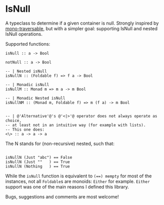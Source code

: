 IsNull
======

A typeclass to determine if a given container is null.
Strongly inspired by 
[mono-traversable](https://hackage.haskell.org/package/mono-traversable), 
but with a simpler goal: supporting IsNull and nested IsNull operations.

Supported functions:

```
isNull :: a -> Bool

notNull :: a -> Bool

-- | Nested isNull
isNullN :: (Foldable f) => f a -> Bool

-- | Monadic isNull
isNullM :: Monad m => m a -> m Bool

-- | Monadic Nested isNull
isNullNM :: (Monad m, Foldable f) => m (f a) -> m Bool


-- | @'Alternative'@'s @'<|>'@ operator does not always operate as choice,
-- at least not in an intuitive way (for example with lists).
-- This one does:
<\> :: a -> a -> a
```

The N stands for (non-recursive) nested, such that:

```

isNullN (Just "abc") == False
isNullN (Just ""   ) == True
isNullN (Nothing   ) == True

```

While the ```isNull``` function is equivalent to ```(==) mempty``` 
for most of the instances,
not all ```Foldable```s are monoids: 
```Either``` for example. ```Either``` support was one
of the main reasons I defined this library.

Bugs, suggestions and comments are most welcome!
